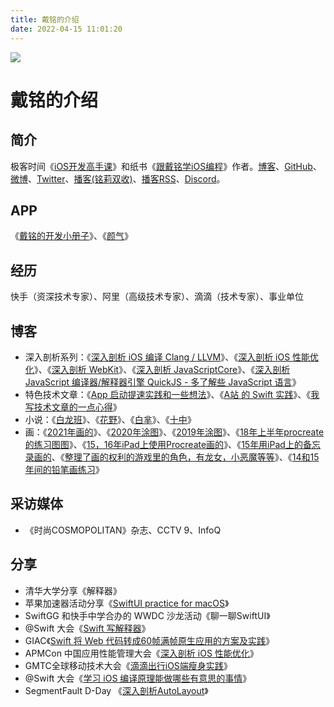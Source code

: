 ```yaml
---
title: 戴铭的介绍
date: 2022-04-15 11:01:20
---
```


![](/img/daiming.jpeg)

# 戴铭的介绍

## 简介

极客时间《[iOS开发高手课](https://time.geekbang.org/column/intro/100024501)》和纸书《[跟戴铭学iOS编程](https://item.jd.com/12827000.html)》作者。[博客](https://starming.com/)、[GitHub](https://github.com/ming1016)、[微博](https://weibo.com/allstarming)、[Twitter](https://twitter.com/daiming_cn)、[播客(铭莉双收)](https://www.xiaoyuzhoufm.com/podcast/668b45c5094e5a1fbfd51135)、[播客RSS](https://feed.xyzfm.space/4fw9n8q79hdk)、[Discord](https://discord.gg/sBksuXjQmj)。

## APP

《[戴铭的开发小册子](https://apps.apple.com/cn/app/%E6%88%B4%E9%93%AD%E7%9A%84%E5%BC%80%E5%8F%91%E5%B0%8F%E5%86%8C%E5%AD%90/id1609702529?mt=12)》、《[颜气](https://apps.apple.com/cn/app/颜气/id6504629708)》

## 经历

快手（资深技术专家）、阿里（高级技术专家）、滴滴（技术专家）、事业单位

## 博客

* 深入剖析系列：《[深入剖析 iOS 编译 Clang / LLVM](https://starming.com/2017/03/01/deeply-analyse-llvm/)》、《[深入剖析 iOS 性能优化](https://starming.com/2017/06/20/deeply-ios-performance-optimization/)》、《[深入剖析 WebKit](https://starming.com/2017/10/11/deeply-analyse-webkit/)》、《[深入剖析 JavaScriptCore](https://starming.com/2018/04/21/deeply-analyse-javascriptcore/)》、《[深入剖析 JavaScript 编译器/解释器引擎 QuickJS - 多了解些 JavaScript 语言](https://starming.com/2021/02/21/deeply-analyse-quickjs/)》
* 特色技术文章：《[App 启动提速实践和一些想法](https://starming.com/2020/12/18/thinking-in-how-to-speed-up-app/)》、《[A站 的 Swift 实践](https://starming.com/2021/05/22/acfun-swift-practice/)》、《[我写技术文章的一点心得](https://starming.com/2021/07/24/my-little-idea-about-writing-technical-article/)》
* 小说：《[白龙班](https://starming.com/2019/06/19/white-dragon-class/)》、《[花野](https://starming.com/2018/01/04/huaye/)》、《[白芈](https://starming.com/2018/01/04/baimi/)》、《[十中](https://starming.com/2016/04/04/tenth-middle-school/)》
* 画：《[2021年画的](https://starming.com/2022/02/26/draw-in-2021/)》、《[2020年涂图](https://starming.com/2020/05/04/draw-in-2020/)》、《[2019年涂图](https://starming.com/2019/12/06/draw-in-2019/)》、《[18年上半年procreate的练习图图](https://starming.com/2018/09/14/draw-with-procreate-in-ipad-during-pre-half-in-20182/)》、《[15，16年iPad上使用Procreate画的](https://starming.com/2016/09/20/draw-with-procreate-in-ipad-during-15-to-16/)》、《[15年用iPad上的备忘录画的](https://starming.com/2015/11/02/draw-with-note-in-ipad-during-15/)、《[整理了画的权利的游戏里的角色，有龙女，小恶魔等等](https://starming.com/2015/04/02/draw-game-of-thrones-with-pencil-during-14/)》、《[14和15年间的铅笔画练习](https://starming.com/2015/03/12/draw-practice-with-pencil-during-14-to-15/)》


## 采访媒体

* 《时尚COSMOPOLITAN》杂志、CCTV 9、InfoQ

## 分享

* 清华大学分享《解释器》
* 苹果加速器活动分享《[SwiftUI practice for macOS](https://starming.com/2022/03/25/develop-with-swiftui/)》
* SwiftGG 和快手中学合办的 WWDC 沙龙活动《聊一聊SwiftUI》
* @Swift 大会《[Swift 写解释器](https://starming.com/2018/09/17/produce-slides-of-third-at-swift-conference/)》
* GIAC《[Swift 将 Web 代码转成60帧满帧原生应用的方案及实践](https://starming.com/2018/01/10/slides-of-giac-how-to-use-swift-transfer-web-to-60-frame-native-code/)》
* APMCon 中国应用性能管理大会《[深入剖析 iOS 性能优化](https://starming.com/2017/06/20/deeply-ios-performance-optimization/)》
* GMTC全球移动技术大会《[滴滴出行iOS端瘦身实践](https://starming.com/2017/06/12/gmtc-ios-slimming-practice/)》
* @Swift 大会《[学习 iOS 编译原理能做哪些有意思的事情](https://starming.com/2017/05/27/slides-of-learn-what-interesting-things-you-can-do-with-iOS-compilation/)》
* SegmentFault D-Day 《[深入剖析AutoLayout](https://starming.com/2021/07/13/deeply-analyse-autolayout-slides/)》


